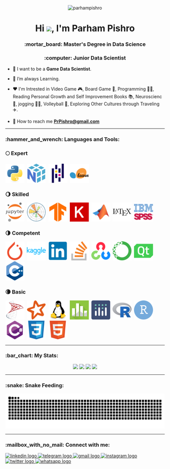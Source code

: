 <p align="center"> <img src="https://komarev.com/ghpvc/?username=parhampishro&label=Profile%20views&color=0e75b6&style=flat" alt="parhampishro" /> </p>
<h1 align="center">Hi <img src="https://media.giphy.com/media/hvRJCLFzcasrR4ia7z/giphy.gif" width="30px"/>, I'm Parham Pishro</h1> 
<h3 align="center"> :mortar_board: Master's Degree in Data Science</h3>
<h3 align="center"> :computer: Junior Data Scientist </h3>

- :dart: I want to be a **Game Data Scientist**.

- 🌱 I’m always Learning.

- :heart: I'm Intrested in Video Game :video_game:, Board Game :game_die:, Programming :man_technologist:, Reading Personal Growth and Self Improvement Books :books:, Neuroscienc :brain:, jogging :walking_man:, Volleyball :volleyball:, Exploring Other Cultures through Traveling :airplane:.

- :email: How to reach me **PrPishro@gmail.com**

---

<h3 align="left">:hammer_and_wrench: Languages and Tools:</h3>

### :full_moon: Expert 
<div>
  <img src="https://github.com/devicons/devicon/blob/master/icons/python/python-original.svg"                 title="Python" alt="Python " width="60" height="60"/>&nbsp;
  <img src="https://github.com/devicons/devicon/blob/master/icons/numpy/numpy-original.svg"                            title="numpy" alt="numpy" width="60" height="60"/>&nbsp;
  <img src="https://github.com/devicons/devicon/blob/master/icons/pandas/pandas-original.svg"                          title="pandas" alt="pandas" width="60" height="60"/>&nbsp;
  <img src="https://github.com/devicons/devicon/blob/master/icons/scikitlearn/scikitlearn-original.svg"                title="sklearn" alt="sklearn" width="60" height="60"/>&nbsp;
</div>

### :waning_gibbous_moon: Skilled 
<div>
  <img src="https://github.com/devicons/devicon/blob/master/icons/jupyter/jupyter-original-wordmark.svg"               title="Jupyter" alt="Jupyter" width="60" height="60"/>&nbsp;
  <img src="https://github.com/devicons/devicon/blob/master/icons/matplotlib/matplotlib-original.svg"         title="matplotlib" alt="matplotlib" width="60" height="60"/>&nbsp;
  <img src="https://github.com/devicons/devicon/blob/master/icons/tensorflow/tensorflow-original.svg"                  title="TensorFlow" alt="TensorFlow " width="60" height="60"/>&nbsp;
  <img src="https://github.com/devicons/devicon/blob/master/icons/keras/keras-original.svg"                            title="keras" alt="keras" width="60" height="60"/>&nbsp;
  <img src="https://github.com/devicons/devicon/blob/master/icons/matlab/matlab-original.svg"                          title="MATLAB" alt="MATLAB" width="60" height="60"/>&nbsp;
  <img src="https://github.com/devicons/devicon/blob/master/icons/latex/latex-original.svg"                            title="LATEX" alt="LATEX" width="60" height="60"/>&nbsp;
  <img src="https://github.com/devicons/devicon/blob/master/icons/spss/spss-original.svg"                              title="spss" alt="spss" width="60" height="60"/>&nbsp;
</div>

### :last_quarter_moon: Competent
<div>
  <img src="https://github.com/devicons/devicon/blob/master/icons/pytorch/pytorch-original.svg"                        title="Pytorch" alt="Pytorch " width="60" height="60"/>&nbsp;
  <img src="https://github.com/devicons/devicon/blob/master/icons/kaggle/kaggle-original-wordmark.svg"                 title="kaggle" alt="kaggle" width="60" height="60"/>&nbsp;
  <img src="https://github.com/devicons/devicon/blob/master/icons/linkedin/linkedin-original.svg"                      title="linkedin" alt="linkedin" width="60" height="60"/>&nbsp;
  <img src="https://github.com/devicons/devicon/blob/master/icons/stackoverflow/stackoverflow-original.svg"            title="stackoverflow" alt="stackoverflow" width="60" height="60"/>&nbsp;
  <img src="https://github.com/devicons/devicon/blob/master/icons/opencv/opencv-original.svg"                          title="OpenCV" alt="OpenCV" width="60" height="60"/>&nbsp;
  <img src="https://github.com/devicons/devicon/blob/master/icons/anaconda/anaconda-original.svg"             title="anaconda" alt="anaconda" width="60" height="60"/>&nbsp;
  <img src="https://github.com/devicons/devicon/blob/master/icons/qt/qt-original.svg"                                  title="qt" alt="qt" width="60" height="60"/>&nbsp;
  <img src="https://github.com/devicons/devicon/blob/master/icons/cplusplus/cplusplus-original.svg"                    title="c++" alt="c++" width="60" height="60"/>&nbsp;
</div>

### :waning_crescent_moon: Basic

<div>
  <img src="https://github.com/devicons/devicon/blob/master/icons/microsoftsqlserver/microsoftsqlserver-original.svg"  title="sqlserver" alt="sqlserver" width="60" height="60"/>&nbsp;
  <img src="https://github.com/devicons/devicon/blob/master/icons/apachespark/apachespark-original.svg"       title="spark" alt="spark" width="60" height="60"/>&nbsp;
  <img src="https://github.com/devicons/devicon/blob/master/icons/linux/linux-original.svg"                            title="linux" alt="linux" width="60" height="60"/>&nbsp;
  <img src="https://github.com/devicons/devicon/blob/master/icons/minitab/minitab-original.svg"                        title="minitab" alt="minitab" width="60" height="60"/>&nbsp;
  <img src="https://github.com/devicons/devicon/blob/master/icons/plotly/plotly-original.svg"                          title="plotly" alt="plotly" width="60" height="60"/>&nbsp; 
  <img src="https://github.com/devicons/devicon/blob/master/icons/r/r-original.svg"                                    title="r" alt="r" width="60" height="60"/>&nbsp;
  <img src="https://github.com/devicons/devicon/blob/master/icons/rstudio/rstudio-original.svg"                        title="rstudio" alt="rstudio" width="60" height="60"/>&nbsp;
  <img src="https://github.com/devicons/devicon/blob/master/icons/csharp/csharp-original.svg"                          title="c#" alt="c#" width="60" height="60"/>&nbsp;
  <img src="https://github.com/devicons/devicon/blob/master/icons/css3/css3-original.svg"                              title="css3" alt="css3" width="60" height="60"/>&nbsp;
  <img src="https://github.com/devicons/devicon/blob/master/icons/html5/html5-original.svg"                            title="html5" alt="html5" width="60" height="60"/>&nbsp;         
</div>

---

<h3 align="left">:bar_chart: My Stats:</h3>

<p align="center">
<a>
  <img width="433px" src="https://github-readme-stats.vercel.app/api?username=parhampishro&theme=merko">
</a>
<a">
  <img width="393px" src="https://github-readme-stats.anuraghazra1.vercel.app/api/top-langs/?username=parhampishro&layout=compact&theme=merko" />
</a>
<a>
  <img width="433px" src="https://github-readme-activity-graph.vercel.app/graph?username=parhampishro&theme=merko">
</a>
<a>
  <img width="393px" src="https://github-readme-streak-stats.herokuapp.com/?user=parhampishro&theme=merko" />
</a>
</p>

---

<h3 align="left">:snake: Snake Feeding:</h3>
<picture>
  <source media="(prefers-color-scheme: dark)" srcset="https://raw.githubusercontent.com/parhampishro/parhampishro/output/github-contribution-grid-snake-dark.svg">
  <source media="(prefers-color-scheme: light)" srcset="https://raw.githubusercontent.com/parhampishro/parhampishro/output/github-contribution-grid-snake.svg">
  <img alt="github contribution grid snake animation" src="https://raw.githubusercontent.com/parhampishro/parhampishro/output/github-contribution-grid-snake.svg">
</picture>

---

<h3 align="left">:mailbox_with_no_mail: Connect with me:</h3>
<div align="left">
  <a href="https://linkedin.com/in/parham-pishro" target="blank"><img src="https://raw.githubusercontent.com/maurodesouza/profile-readme-generator/master/src/assets/icons/social/linkedin/default.svg" width="40" height="30" alt="linkedin logo"  />
  <a href="https://t.me/ParhamPishro" target="blank"><img src="https://raw.githubusercontent.com/maurodesouza/profile-readme-generator/master/src/assets/icons/social/telegram/default.svg" width="40" height="30" alt="telegram logo"  />
  <a href="https://PrPishro@gmail.com" target="blank"><img src="https://raw.githubusercontent.com/maurodesouza/profile-readme-generator/master/src/assets/icons/social/gmail/default.svg" width="40" height="30" alt="gmail logo"  />
  <a href="https://instagram.com/parhampishro" target="blank"><img src="https://raw.githubusercontent.com/maurodesouza/profile-readme-generator/master/src/assets/icons/social/instagram/default.svg" width="40" height="30" alt="instagram logo"  />
  <a href="https://x.com/@parhampishro" target="blank"><img src="https://raw.githubusercontent.com/maurodesouza/profile-readme-generator/master/src/assets/icons/social/twitter/default.svg" width="40" height="30" alt="twitter logo"  />
  <a href="https://wa.me/+989021821691" target="blank"><img src="https://raw.githubusercontent.com/maurodesouza/profile-readme-generator/master/src/assets/icons/social/whatsapp/default.svg" width="40" height="30" alt="whatsapp logo"  />
</div>

